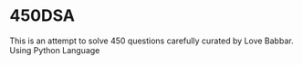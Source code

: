 # 450DSA
 This is an attempt to solve 450 questions carefully curated by Love Babbar. Using Python Language
